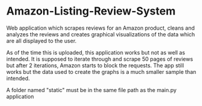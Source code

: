 # Amazon-Listing-Review-System
Web application which scrapes reviews for an Amazon product, cleans and analyzes the reviews and creates graphical visualizations of the data which are all displayed to the user.

As of the time this is uploaded, this application works but not as well as intended. It is supposed to iterate through and scrape 50 pages of reviews but after 2 iterations, Amazon starts to block the requests. The app still works but the data used to create the graphs is a much smaller sample than intended.

A folder named "static" must be in the same file path as the main.py application
